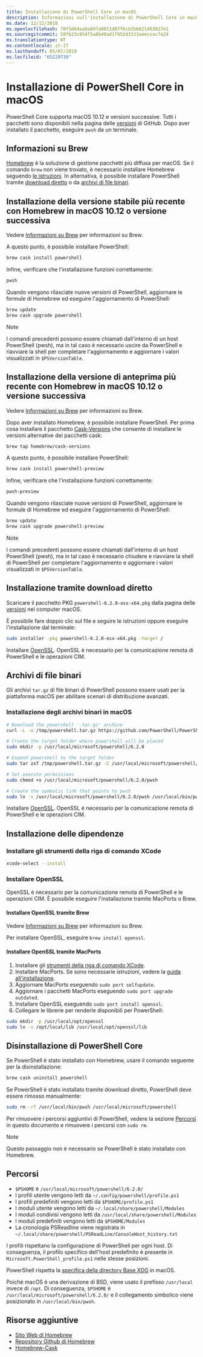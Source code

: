 ```yaml
---
title: Installazione di PowerShell Core in macOS
description: Informazioni sull'installazione di PowerShell Core in macOS
ms.date: 12/12/2018
ms.openlocfilehash: 70f5d64aa8a697a9011d07fbcb2bb821463827e1
ms.sourcegitcommit: 58fb23c854f5a8b40ad1f952d3323aeeccac7a24
ms.translationtype: HT
ms.contentlocale: it-IT
ms.lasthandoff: 05/07/2019
ms.locfileid: "65229730"
---
```

# <a name="installing-powershell-core-on-macos"></a>Installazione di PowerShell Core in macOS

PowerShell Core supporta macOS 10.12 e versioni successive.
Tutti i pacchetti sono disponibili nella pagina delle [versioni][] di GitHub.
Dopo aver installato il pacchetto, eseguire `pwsh` da un terminale.

## <a name="about-brew"></a>Informazioni su Brew

[Homebrew][brew] è la soluzione di gestione pacchetti più diffusa per macOS.
Se il comando `brew` non viene trovato, è necessario installare Homebrew seguendo [le istruzioni][brew].
In alternativa, è possibile installare PowerShell tramite [download diretto](#installation-via-direct-download) o da [archivi di file binari](#binary-archives).

## <a name="installation-of-latest-stable-release-via-homebrew-on-macos-1012-or-higher"></a>Installazione della versione stabile più recente con Homebrew in macOS 10.12 o versione successiva

Vedere [Informazioni su Brew](#about-brew) per informazioni su Brew.

A questo punto, è possibile installare PowerShell:

```sh
brew cask install powershell
```

Infine, verificare che l'installazione funzioni correttamente:

```sh
pwsh
```

Quando vengono rilasciate nuove versioni di PowerShell, aggiornare le formule di Homebrew ed eseguire l'aggiornamento di PowerShell:

```sh
brew update
brew cask upgrade powershell
```

> [!NOTE]
> I comandi precedenti possono essere chiamati dall'interno di un host PowerShell (pwsh), ma in tal caso è necessario uscire da PowerShell e riavviare la shell per completare l'aggiornamento e aggiornare i valori visualizzati in `$PSVersionTable`.

[brew]: http://brew.sh/

## <a name="installation-of-latest-preview-release-via-homebrew-on-macos-1012-or-higher"></a>Installazione della versione di anteprima più recente con Homebrew in macOS 10.12 o versione successiva

Vedere [Informazioni su Brew](#about-brew) per informazioni su Brew.

Dopo aver installato Homebrew, è possibile installare PowerShell.
Per prima cosa installare il pacchetto [Cask-Versions][cask-versions] che consente di installare le versioni alternative dei pacchetti cask:

```sh
brew tap homebrew/cask-versions
```

A questo punto, è possibile installare PowerShell:

```sh
brew cask install powershell-preview
```

Infine, verificare che l'installazione funzioni correttamente:

```sh
pwsh-preview
```

Quando vengono rilasciate nuove versioni di PowerShell, aggiornare le formule di Homebrew ed eseguire l'aggiornamento di PowerShell:

```sh
brew update
brew cask upgrade powershell-preview
```

> [!NOTE]
> I comandi precedenti possono essere chiamati dall'interno di un host PowerShell (pwsh), ma in tal caso è necessario chiudere e riavviare la shell di PowerShell per completare l'aggiornamento
> e aggiornare i valori visualizzati in `$PSVersionTable`.

## <a name="installation-via-direct-download"></a>Installazione tramite download diretto

Scaricare il pacchetto PKG `powershell-6.2.0-osx-x64.pkg`
dalla pagina delle [versioni][] nel computer macOS.

È possibile fare doppio clic sul file e seguire le istruzioni oppure eseguire l'installazione dal terminale:

```sh
sudo installer -pkg powershell-6.2.0-osx-x64.pkg -target /
```

Installare [OpenSSL](#install-openssl). OpenSSL è necessario per la comunicazione remota di PowerShell e le operazioni CIM.

## <a name="binary-archives"></a>Archivi di file binari

Gli archivi `tar.gz` di file binari di PowerShell possono essere usati per la piattaforma macOS per abilitare scenari di distribuzione avanzati.

### <a name="installing-binary-archives-on-macos"></a>Installazione degli archivi binari in macOS

```sh
# Download the powershell '.tar.gz' archive
curl -L -o /tmp/powershell.tar.gz https://github.com/PowerShell/PowerShell/releases/download/v6.2.0/powershell-6.2.0-osx-x64.tar.gz

# Create the target folder where powershell will be placed
sudo mkdir -p /usr/local/microsoft/powershell/6.2.0

# Expand powershell to the target folder
sudo tar zxf /tmp/powershell.tar.gz -C /usr/local/microsoft/powershell/6.2.0

# Set execute permissions
sudo chmod +x /usr/local/microsoft/powershell/6.2.0/pwsh

# Create the symbolic link that points to pwsh
sudo ln -s /usr/local/microsoft/powershell/6.2.0/pwsh /usr/local/bin/pwsh
```

Installare [OpenSSL](#install-openssl). OpenSSL è necessario per la comunicazione remota di PowerShell e le operazioni CIM.

## <a name="installing-dependencies"></a>Installazione delle dipendenze

### <a name="install-xcode-command-line-tools"></a>Installare gli strumenti della riga di comando XCode

```sh
xcode-select --install
```

### <a name="install-openssl"></a>Installare OpenSSL

OpenSSL è necessario per la comunicazione remota di PowerShell e le operazioni CIM. È possibile eseguire l'installazione tramite MacPorts o Brew.

#### <a name="install-openssl-via-brew"></a>Installare OpenSSL tramite Brew

Vedere [Informazioni su Brew](#about-brew) per informazioni su Brew.

Per installare OpenSSL, eseguire `brew install openssl`.

#### <a name="install-openssl-via-macports"></a>Installare OpenSSL tramite MacPorts

1. Installare gli [strumenti della riga di comando XCode](#install-xcode-command-line-tools).
1. Installare MacPorts.
   Se sono necessarie istruzioni, vedere la [guida all'installazione](https://guide.macports.org/chunked/installing.macports.html).
1. Aggiornare MacPorts eseguendo `sudo port selfupdate`.
1. Aggiornare i pacchetti MacPorts eseguendo `sudo port upgrade outdated`.
1. Installare OpenSSL eseguendo `sudo port install openssl`.
1. Collegare le librerie per renderle disponibili per PowerShell:

```sh
sudo mkdir -p /usr/local/opt/openssl
sudo ln -s /opt/local/lib /usr/local/opt/openssl/lib
```

## <a name="uninstalling-powershell-core"></a>Disinstallazione di PowerShell Core

Se PowerShell è stato installato con Homebrew, usare il comando seguente per la disinstallazione:

```sh
brew cask uninstall powershell
```

Se PowerShell è stato installato tramite download diretto, PowerShell deve essere rimosso manualmente:

```sh
sudo rm -rf /usr/local/bin/pwsh /usr/local/microsoft/powershell
```

Per rimuovere i percorsi aggiuntivi di PowerShell, vedere la sezione [Percorsi](#paths) in questo documento e rimuovere i percorsi con `sudo rm`.

> [!NOTE]
> Questo passaggio non è necessario se PowerShell è stato installato con Homebrew.

## <a name="paths"></a>Percorsi

* `$PSHOME` è `/usr/local/microsoft/powershell/6.2.0/`
* I profili utente vengono letti da `~/.config/powershell/profile.ps1`
* I profili predefiniti vengono letti da `$PSHOME/profile.ps1`
* I moduli utente vengono letti da `~/.local/share/powershell/Modules`
* I moduli condivisi vengono letti da `/usr/local/share/powershell/Modules`
* I moduli predefiniti vengono letti da `$PSHOME/Modules`
* La cronologia PSReadline viene registrata in `~/.local/share/powershell/PSReadLine/ConsoleHost_history.txt`

I profili rispettano la configurazione di PowerShell per ogni host.
Di conseguenza, il profilo specifico dell'host predefinito è presente in `Microsoft.PowerShell_profile.ps1` nelle stesse posizioni.

PowerShell rispetta la [specifica della directory Base XDG][xdg-bds] in macOS.

Poiché macOS è una derivazione di BSD, viene usato il prefisso `/usr/local` invece di `/opt`.
Di conseguenza, `$PSHOME` è `/usr/local/microsoft/powershell/6.2.0/` e il collegamento simbolico viene posizionato in `/usr/local/bin/pwsh`.

## <a name="additional-resources"></a>Risorse aggiuntive

* [Sito Web di Homebrew][brew]
* [Repository Github di Homebrew][GitHub]
* [Homebrew-Cask][cask]

[brew]: http://brew.sh/
[Cask]: https://github.com/Homebrew/homebrew-cask
[cask-versions]: https://github.com/Homebrew/homebrew-cask-versions
[GitHub]: https://github.com/Homebrew
[versioni]: https://github.com/PowerShell/PowerShell/releases/latest
[xdg-bds]: https://specifications.freedesktop.org/basedir-spec/basedir-spec-latest.html
